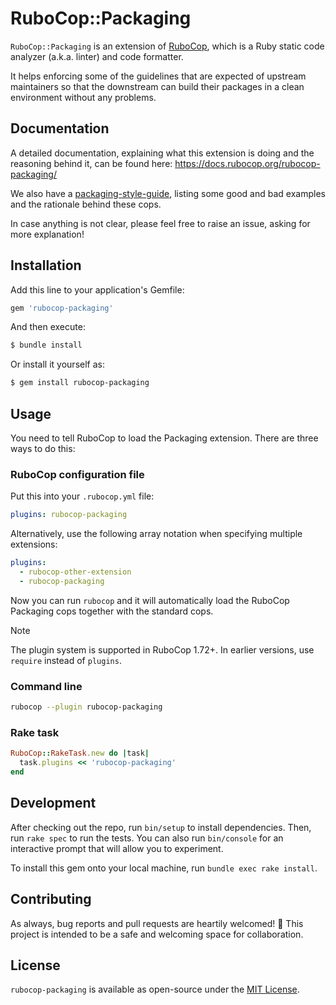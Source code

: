 # RuboCop::Packaging

`RuboCop::Packaging` is an extension of [RuboCop](https://rubocop.org/),
which is a Ruby static code analyzer (a.k.a. linter) and code formatter.

It helps enforcing some of the guidelines that are expected of upstream
maintainers so that the downstream can build their packages in a clean
environment without any problems.

## Documentation

A detailed documentation, explaining what this extension is doing and the
reasoning behind it, can be found here: https://docs.rubocop.org/rubocop-packaging/

We also have a [packaging-style-guide](https://packaging.rubystyle.guide/),
listing some good and bad examples and the rationale behind these cops.

In case anything is not clear, please feel free to raise an issue, asking
for more explanation!

## Installation

Add this line to your application's Gemfile:

```ruby
gem 'rubocop-packaging'
```

And then execute:

```bash
$ bundle install
```

Or install it yourself as:

```bash
$ gem install rubocop-packaging
```

## Usage

You need to tell RuboCop to load the Packaging extension. There are three
ways to do this:

### RuboCop configuration file

Put this into your `.rubocop.yml` file:

```yaml
plugins: rubocop-packaging
```

Alternatively, use the following array notation when specifying multiple
extensions:

```yaml
plugins:
  - rubocop-other-extension
  - rubocop-packaging
```

Now you can run `rubocop` and it will automatically load the RuboCop Packaging
cops together with the standard cops.

> [!NOTE]
> The plugin system is supported in RuboCop 1.72+. In earlier versions, use `require` instead of `plugins`.

### Command line

```bash
rubocop --plugin rubocop-packaging
```

### Rake task

```ruby
RuboCop::RakeTask.new do |task|
  task.plugins << 'rubocop-packaging'
end
```

## Development

After checking out the repo, run `bin/setup` to install dependencies. Then,
run `rake spec` to run the tests. You can also run `bin/console` for an
interactive prompt that will allow you to experiment.

To install this gem onto your local machine, run `bundle exec rake install`.

## Contributing

As always, bug reports and pull requests are heartily welcomed! 💖
This project is intended to be a safe and welcoming space for collaboration.

## License
`rubocop-packaging` is available as open-source under the
[MIT License](https://github.com/utkarsh2102/rubocop-packaging/blob/master/LICENSE).
